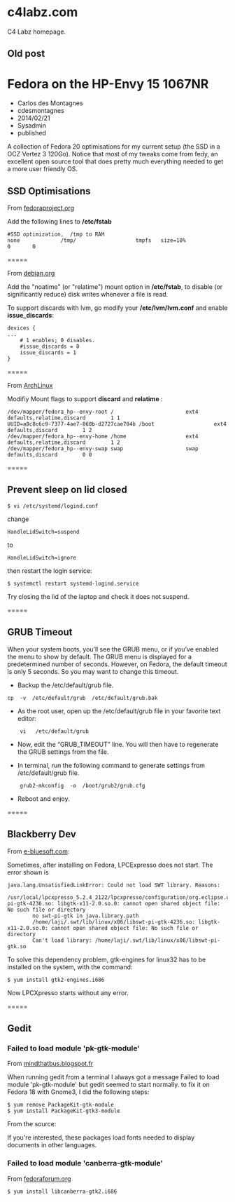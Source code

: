 c4labz.com
==========

C4 Labz homepage.



## Old post

# Fedora on the HP-Envy 15 1067NR
- Carlos des Montagnes
- cdesmontagnes
- 2014/02/21
- Sysadmin
- published

A collection of Fedora 20 optimisations for my current setup (the SSD in a OCZ Vertez 3 120Go). Notice that most of my tweaks come from fedy, an excellent open source tool that does pretty much everything needed to get a more user friendly OS.

## SSD Optimisations

From [fedoraproject.org](https://ask.fedoraproject.org/en/question/41664/optimization-for-an-ssd-on-fedora-20/)


Add the following lines to **/etc/fstab**

	#SSD optimization,  /tmp to RAM 
	none             /tmp/                   tmpfs   size=10%                 0       0


=====


From [debian.org](https://wiki.debian.org/SSDOptimization)

Add the "noatime" (or "relatime") mount option in **/etc/fstab**, to disable (or significantly reduce) disk writes whenever a file is read. 


To support discards with lvm, go modify your **/etc/lvm/lvm.conf** and enable **issue_discards**:

	devices {
	...
	    # 1 enables; 0 disables.
	    #issue_discards = 0
	    issue_discards = 1
	}


=====


From [ArchLinux](https://wiki.archlinux.org/index.php/Solid_State_Drives)


Modifiy Mount flags to support **discard** and **relatime** :


```
/dev/mapper/fedora_hp--envy-root /                       ext4    defaults,relatime,discard        1 1
UUID=a8c8c6c9-7377-4ae7-860b-d2727cae704b /boot                   ext4    defaults,discard        1 2
/dev/mapper/fedora_hp--envy-home /home                   ext4    defaults,relatime,discard        1 2
/dev/mapper/fedora_hp--envy-swap swap                    swap    defaults,discard        0 0
```


=====


## Prevent sleep on lid closed


	$ vi /etc/systemd/logind.conf


change

	HandleLidSwitch=suspend


to

	HandleLidSwitch=ignore


then restart the login service:

	$ systemctl restart systemd-logind.service


Try closing the lid of the laptop and check it does not suspend.


=====


## GRUB Timeout


When your system boots, you’ll see the GRUB menu, or if you’ve enabled the menu to show by default. The GRUB menu is displayed for a predetermined number of seconds. However, on Fedora, the default timeout is only 5 seconds. So you may want to change this timeout.

* Backup the /etc/default/grub file.

```
cp  -v  /etc/default/grub  /etc/default/grub.bak
```


* As the root user, open up the /etc/default/grub file in your favorite text editor:

```
	vi   /etc/default/grub
```


* Now, edit the “GRUB_TIMEOUT” line. You will then have to regenerate the GRUB settings from the file.

* In terminal, run the following command to generate settings from /etc/default/grub file.

```
	grub2-mkconfig  -o  /boot/grub2/grub.cfg
```


* Reboot and enjoy.


=====


## Blackberry Dev

From [e-bluesoft.com](http://blog.e-bluesoft.com/?p=23):

Sometimes, after installing on Fedora, LPCExpresso does not start. The error shown is


```
java.lang.UnsatisfiedLinkError: Could not load SWT library. Reasons: 
        /usr/local/lpcxpresso_5.2.4_2122/lpcxpresso/configuration/org.eclipse.osgi/bundles/214/1/.cp/libswt-pi-gtk-4236.so: libgtk-x11-2.0.so.0: cannot open shared object file: No such file or directory
        no swt-pi-gtk in java.library.path
        /home/laji/.swt/lib/linux/x86/libswt-pi-gtk-4236.so: libgtk-x11-2.0.so.0: cannot open shared object file: No such file or directory
        Can't load library: /home/laji/.swt/lib/linux/x86/libswt-pi-gtk.so
```


To solve this dependency problem, gtk-engines for linux32 has to be installed on the system, with the command:


	$ yum install gtk2-engines.i686


Now LPCXpresso starts without any error.


=====


## Gedit
### Failed to load module 'pk-gtk-module'

From [mindthatbus.blogspot.fr](http://mindthatbus.blogspot.fr/2011/12/failed-to-load-module-pk-gtk-module.html)


When running gedit from a terminal I always got a message Failed to load module 'pk-gtk-module' but gedit seemed to start normally. to fix it on Fedora 18 with Gnome3, I did the following steps:

	$ yum remove PackageKit-gtk-module
	$ yum install PackageKit-gtk3-module


From the source:

If you're interested, these packages load fonts needed to display documents in other languages. 


### Failed to load module 'canberra-gtk-module'

From [fedoraforum.org](http://forums.fedoraforum.org/showthread.php?t=257157)

	$ yum install libcanberra-gtk2.i686

